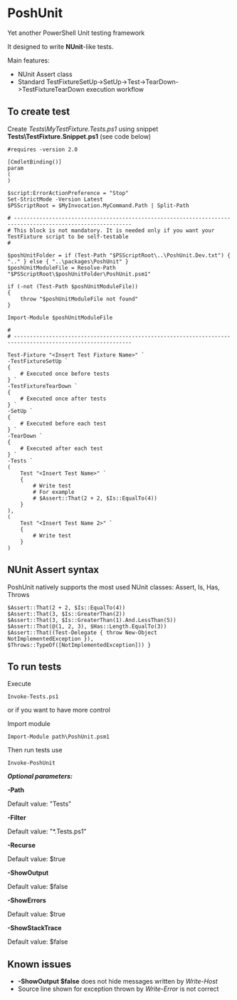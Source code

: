 # PoshUnit #

Yet another PowerShell Unit testing framework

It designed to write **NUnit**-like tests.

Main features:

* NUnit Assert class
* Standard TestFixtureSetUp->SetUp->Test->TearDown->TestFixtureTearDown execution workflow

## To create test ##

Create *Tests\MyTestFixture.Tests.ps1* using snippet **Tests\TestFixture.Snippet.ps1** (see code below)

    #requires -version 2.0
    
    [CmdletBinding()]
    param
    (
    )
    
    $script:ErrorActionPreference = "Stop"
    Set-StrictMode -Version Latest
    $PSScriptRoot = $MyInvocation.MyCommand.Path | Split-Path
    
    # -----------------------------------------------------------------------------------------------------------
    # This block is not mandatory. It is needed only if you want your TestFixture script to be self-testable
    #
    
    $poshUnitFolder = if (Test-Path "$PSScriptRoot\..\PoshUnit.Dev.txt") { ".." } else { "..\packages\PoshUnit" }
    $poshUnitModuleFile = Resolve-Path "$PSScriptRoot\$poshUnitFolder\PoshUnit.psm1"
    
    if (-not (Test-Path $poshUnitModuleFile))
    {
        throw "$poshUnitModuleFile not found"
    }

    Import-Module $poshUnitModuleFile
    
    #
    # -----------------------------------------------------------------------------------------------------------
       
    Test-Fixture "<Insert Test Fixture Name>" `
    -TestFixtureSetUp `
    {
        # Executed once before tests
    } `
    -TestFixtureTearDown `
    {
        # Executed once after tests
    } `
    -SetUp `
    {
        # Executed before each test
    } `
    -TearDown `
    {
        # Executed after each test
    } `
    -Tests `
    (
        Test "<Insert Test Name>" `
        {
            # Write test
            # For example
            # $Assert::That(2 + 2, $Is::EqualTo(4))
        }
    ),
    (
        Test "<Insert Test Name 2>" `
        {
            # Write test
        }
    )

## NUnit Assert syntax ##

PoshUnit natively supports the most used NUnit classes: Assert, Is, Has, Throws

    $Assert::That(2 + 2, $Is::EqualTo(4))
    $Assert::That(3, $Is::GreaterThan(2))
    $Assert::That(3, $Is::GreaterThan(1).And.LessThan(5))
    $Assert::That(@(1, 2, 3), $Has::Length.EqualTo(3))
    $Assert::That((Test-Delegate { throw New-Object NotImplementedException }), $Throws::TypeOf([NotImplementedException])) }

## To run tests ##

Execute

    Invoke-Tests.ps1


or if you want to have more control

Import module
    
	Import-Module path\PoshUnit.psm1

Then run tests use
    
    Invoke-PoshUnit

***Optional parameters:***

**-Path**

Default value: "Tests"
    
**-Filter**

Default value: "*.Tests.ps1"

**-Recurse**

Default value: $true

**-ShowOutput**

Default value: $false

**-ShowErrors**

Default value: $true

**-ShowStackTrace**

Default value: $false


## Known issues ##

* **-ShowOutput $false** does not hide messages written by *Write-Host*
* Source line shown for exception thrown by *Write-Error* is not correct
